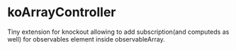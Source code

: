 # koArrayController
Tiny extension for knockout allowing to add subscription(and computeds as well) for observables element inside observableArray.
